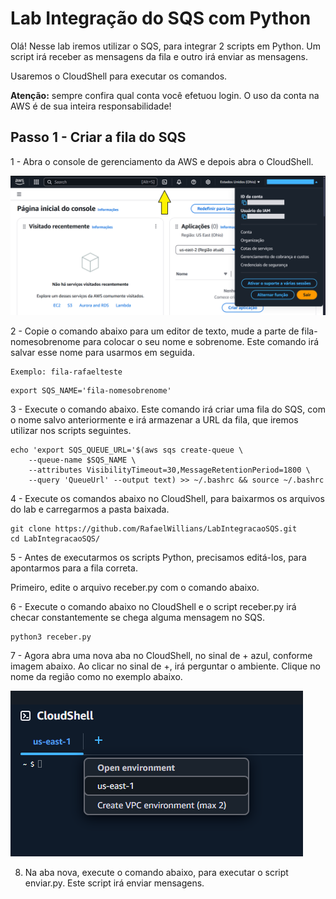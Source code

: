 # Lab Integração do SQS com Python

Olá! Nesse lab iremos utilizar o SQS, para integrar 2 scripts em Python. Um script irá receber as mensagens da fila e outro irá enviar as mensagens.

Usaremos o CloudShell para executar os comandos.

**Atenção:** sempre confira qual conta você efetuou login. O uso da conta na AWS é de sua inteira responsabilidade!

## Passo 1 - Criar a fila do SQS

1 - Abra o console de gerenciamento da AWS e depois abra o CloudShell.

![aws-cloudshell1](/img/aws-cloudshell1.png)

2 - Copie o comando abaixo para um editor de texto, mude a parte de fila-nomesobrenome para colocar o seu nome e sobrenome. Este comando irá salvar esse nome para usarmos em seguida.

    Exemplo: fila-rafaelteste

```
export SQS_NAME='fila-nomesobrenome'
```

3 - Execute o comando abaixo. Este comando irá criar uma fila do SQS, com o nome salvo anteriormente e irá armazenar a URL da fila, que iremos utilizar nos scripts seguintes.
```
echo 'export SQS_QUEUE_URL='$(aws sqs create-queue \
    --queue-name $SQS_NAME \
    --attributes VisibilityTimeout=30,MessageRetentionPeriod=1800 \
    --query 'QueueUrl' --output text) >> ~/.bashrc && source ~/.bashrc
```

4 -  Execute os comandos abaixo no CloudShell, para baixarmos os arquivos do lab e carregarmos a pasta baixada.
```
git clone https://github.com/RafaelWillians/LabIntegracaoSQS.git
cd LabIntegracaoSQS/
```

5 -  Antes de executarmos os scripts Python, precisamos editá-los, para apontarmos para a fila correta.

Primeiro, edite o arquivo receber.py com o comando abaixo.


6 - Execute o comando abaixo no CloudShell e o script receber.py irá checar constantemente se chega alguma mensagem no SQS.
```
python3 receber.py
```

7 - Agora abra uma nova aba no CloudShell, no sinal de + azul, conforme imagem abaixo. Ao clicar no sinal de +, irá perguntar o ambiente. Clique no nome da região como no exemplo abaixo.

![cloudshell-aba](/img/cloudshell-aba.PNG)

8. Na aba nova, execute o comando abaixo, para executar o script enviar.py.
Este script irá enviar mensagens.


```

```


